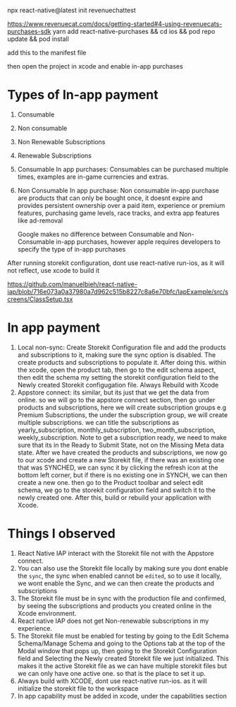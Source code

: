 npx react-native@latest init revenuechattest

https://www.revenuecat.com/docs/getting-started#4-using-revenuecats-purchases-sdk
yarn add react-native-purchases && cd ios && pod repo update && pod install

add this <uses-permission android:name="com.android.vending.BILLING" /> to the manifest file

then open the project in xcode and enable in-app purchases

# Types of In-app payment

1. Consumable
2. Non consumable
3. Non Renewable Subscriptions
4. Renewable Subscriptions
5. Consumable In app purchases: Consumables can be purchased multiple times, examples are in-game currencies and extras.
6. Non Consumable In app purchase: Non consumable in-app purchase are products that can only be bought once, it doesnt expire and provides persistent ownership over a paid item, experience or premium features, purchasing game levels, race tracks, and extra app features like ad-removal

   Google makes no difference between Consumable and Non-Consumable in-app purchases, however apple requires developers to specify the type of in-app purchases

After running storekit configuration, dont use react-native run-ios, as it will not reflect, use xcode to build it

https://github.com/manuelbieh/react-native-iap/blob/716e073a0a37980a7d962c515b8227c8a6e70bfc/IapExample/src/screens/ClassSetup.tsx

# In app payment

1. Local non-sync: Create Storekit Configuration file and add the products and subscriptions to it, making sure the sync option is disabled. The create products and subscriptions to populate it. After doing this. within the xcode, open the product tab, then go to the edit schema aspect, then edit the schema my setting the storekit configuration field to the Newly created Storekit configugation file. Always Rebuild with Xcode
2. Appstore connect: its similar, but its just that we get the data from online. so we will go to the appstore connect section, then go under products and subscriptions, here we will create subscription groups e.g Premium Subscriptions, the under the subscription group, we will create multiple subscriptions. we can title the subscriptions as yearly_subscription, monthly_subscription, two_month_subscription, weekly_subscription. Note to get a subscription ready, we need to make sure that its in the Ready to Submit State, not on the Missing Meta data state. After we have created the products and subscriptions, we now go to our xcode and create a new Storekit file, if there was an existing one that was SYNCHED, we can sync it by clicking the refresh icon at the bottom left corner, but if there is no existing one in SYNCH, we can then create a new one. then go to the Product toolbar and select edit schema, we go to the storekit configuration field and switch it to the newly created one. After this, build or rebuild your application with Xcode.

# Things I observed

1. React Native IAP interact with the Storekit file not with the Appstore connect.
2. You can also use the Storekit file locally by making sure you dont enable the `sync`, the sync when enabled cannot be `edited`, so to use it locally, we wont enable the Sync, and we can then create the products and subscriptions
3. The Storekit file must be in sync with the production file and confirmed, by seeing the subscriptions and products you created online in the Xcode environment.
4. React native IAP does not get Non-renewable subscriptions in my experience.
5. The Storekit file must be enabled for testing by going to the Edit Schema Schema/Manage Schema and going to the Options tab at the top of the Modal window that pops up, then going to the Storekit Configuration field and Selecting the Newly created Storekit file we just initialized. This makes it the active Storekit file as we can have multiple storekit files but we can only have one active one. so that is the place to set it up.
6. Always build with XCODE, dont use react-native run-ios. as it will initialize the storekit file to the workspace
7. In app capability must be added in xcode, under the capabilities section

